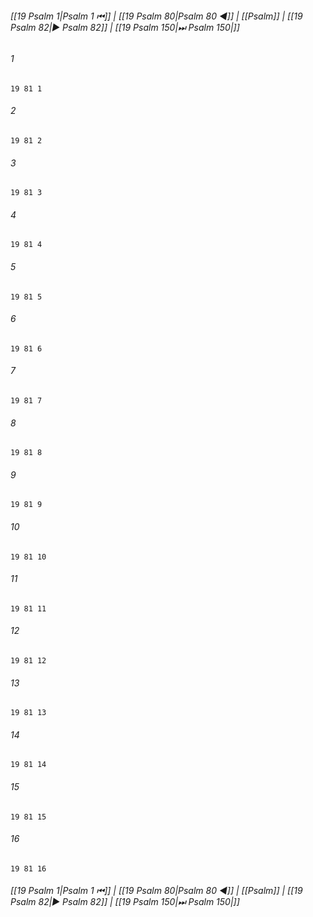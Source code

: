 
###### [[19 Psalm 1|Psalm 1 ⏮]] | [[19 Psalm 80|Psalm 80 ◀]] | [[Psalm]] | [[19 Psalm 82|▶ Psalm 82]] | [[19 Psalm 150|⏭ Psalm 150|]]

###### 1
``` verse
19 81 1 
```
###### 2
``` verse
19 81 2 
```
###### 3
``` verse
19 81 3 
```
###### 4
``` verse
19 81 4 
```
###### 5
``` verse
19 81 5 
```
###### 6
``` verse
19 81 6 
```
###### 7
``` verse
19 81 7 
```
###### 8
``` verse
19 81 8 
```
###### 9
``` verse
19 81 9 
```
###### 10
``` verse
19 81 10 
```
###### 11
``` verse
19 81 11 
```
###### 12
``` verse
19 81 12 
```
###### 13
``` verse
19 81 13 
```
###### 14
``` verse
19 81 14 
```
###### 15
``` verse
19 81 15 
```
###### 16
``` verse
19 81 16 
```

###### [[19 Psalm 1|Psalm 1 ⏮]] | [[19 Psalm 80|Psalm 80 ◀]] | [[Psalm]] | [[19 Psalm 82|▶ Psalm 82]] | [[19 Psalm 150|⏭ Psalm 150|]]

